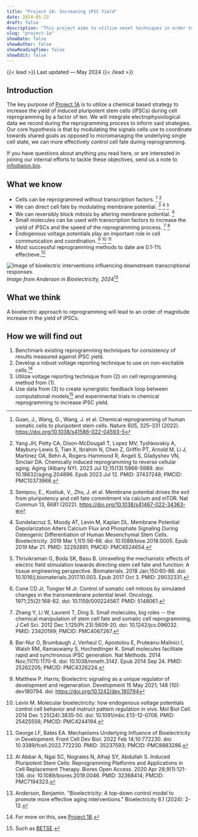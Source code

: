 ```yaml
---
title: "Project 1A: Increasing iPSC Yield"
date: 2024-05-23
draft: false
description: "This project aims to utilize novel techniques in order to increase the yeild of induced pluripotent stem cells during cell reprogramming."
slug: "project-1a"
showDate: false
showAuthor: false
showReadingTime: false
showEdit: false
---
```

{{< lead >}}
Last updated — May 2024
{{< /lead >}}

## Introduction

The key purpose of [Project 1A](https://www.aion.bio/research-roadmap/#project-1a) is to utilize a chemical based strategy to increase the yield of induced pluripotent stem cells (iPSCs) during cell reprogramming by a factor of ten. We will integrate electrophysiological data we record during the reprogramming process to inform said strategies. Our core hypothesis is that by modulating the signals cells use to coordinate towards shared goals as opposed to micromanaging the underlying single cell state, we can more effectively control cell fate during reprogramming. 

If you have questions about anything you read here, or are interested in joining our internal efforts to tackle these objectives, send us a note to [info@aion.bio](mailto:info@aion.bio).

## What we know
- Cells can be reprogrammed without transcription factors. [^1] [^2]
- We can direct cell fate by modulating membrane potential. [^3] [^4] [^5]
- We can reversibly block mitosis by altering membrane potential. [^6]
- Small molecules can be used with transcription factors to increase the yield of iPSCs and the speed of the reprogramming process. [^7] [^8]
- Endogenous voltage potentials play an important role in cell communication and coordination. [^9] [^10] [^11]
- Most successful reprogramming methods to date are 0.1-1% effectieve.[^12] 

![Image of bioelectric interventions influencing downstream transcriptional responses.](/img/upstream.png)
*Image from Anderson in Bioelectricity, 2024*[^13]

## What we think
A bioelectric approach to reprogramming will lead to an order of magnitude increase in the yield of iPSCs.

## How we will find out
1) Benchmark existing reprogramming techniques for consistency of results measured against iPSC yield. 
2) Develop a robust voltage reporting technique to use on non-excitable cells.[^14]
3) Utilize voltage reporting technique from (2) on cell reprogramming method from (1). 
4) Use data from (3) to create synergistic feedback loop between computational models[^15] and experimental trials in chemical reprogramming to increase iPSC yield. 



[^1]: Guan, J., Wang, G., Wang, J. et al. Chemical reprogramming of human somatic cells to pluripotent stem cells. Nature 605, 325–331 (2022). https://doi.org/10.1038/s41586-022-04593-5
[^2]: Yang JH, Petty CA, Dixon-McDougall T, Lopez MV, Tyshkovskiy A, Maybury-Lewis S, Tian X, Ibrahim N, Chen Z, Griffin PT, Arnold M, Li J, Martinez OA, Behn A, Rogers-Hammond R, Angeli S, Gladyshev VN, Sinclair DA. Chemically induced reprogramming to reverse cellular aging. Aging (Albany NY). 2023 Jul 12;15(13):5966-5989. doi: 10.18632/aging.204896. Epub 2023 Jul 12. PMID: 37437248; PMCID: PMC10373966.
[^3]: Sempou, E., Kostiuk, V., Zhu, J. et al. Membrane potential drives the exit from pluripotency and cell fate commitment via calcium and mTOR. Nat Commun 13, 6681 (2022). https://doi.org/10.1038/s41467-022-34363-w
[^4]: Sundelacruz S, Moody AT, Levin M, Kaplan DL. Membrane Potential Depolarization Alters Calcium Flux and Phosphate Signaling During Osteogenic Differentiation of Human Mesenchymal Stem Cells. Bioelectricity. 2019 Mar 1;1(1):56-66. doi: 10.1089/bioe.2018.0005. Epub 2019 Mar 21. PMID: 32292891; PMCID: PMC6524654.
[^5]: Thrivikraman G, Boda SK, Basu B. Unraveling the mechanistic effects of electric field stimulation towards directing stem cell fate and function: A tissue engineering perspective. Biomaterials. 2018 Jan;150:60-86. doi: 10.1016/j.biomaterials.2017.10.003. Epub 2017 Oct 3. PMID: 29032331.
[^6]: Cone CD Jr, Tongier M Jr. Control of somatic cell mitosis by simulated changes in the transmembrane potential level. Oncology. 1971;25(2):168-82. doi: 10.1159/000224567. PMID: 5148061.
[^7]: Zhang Y, Li W, Laurent T, Ding S. Small molecules, big roles -- the chemical manipulation of stem cell fate and somatic cell reprogramming. J Cell Sci. 2012 Dec 1;125(Pt 23):5609-20. doi: 10.1242/jcs.096032. PMID: 23420199; PMCID: PMC4067267.
[^8]: Bar-Nur O, Brumbaugh J, Verheul C, Apostolou E, Pruteanu-Malinici I, Walsh RM, Ramaswamy S, Hochedlinger K. Small molecules facilitate rapid and synchronous iPSC generation. Nat Methods. 2014 Nov;11(11):1170-6. doi: 10.1038/nmeth.3142. Epub 2014 Sep 24. PMID: 25262205; PMCID: PMC4326224.
[^9]: Matthew P. Harris; Bioelectric signaling as a unique regulator of development and regeneration. Development 15 May 2021; 148 (10): dev180794. doi: https://doi.org/10.1242/dev.180794
[^10]: Levin M. Molecular bioelectricity: how endogenous voltage potentials control cell behavior and instruct pattern regulation in vivo. Mol Biol Cell. 2014 Dec 1;25(24):3835-50. doi: 10.1091/mbc.E13-12-0708. PMID: 25425556; PMCID: PMC4244194.
[^11]: George LF, Bates EA. Mechanisms Underlying Influence of Bioelectricity in Development. Front Cell Dev Biol. 2022 Feb 14;10:772230. doi: 10.3389/fcell.2022.772230. PMID: 35237593; PMCID: PMC8883286.
[^12]: Al Abbar A, Ngai SC, Nograles N, Alhaji SY, Abdullah S. Induced Pluripotent Stem Cells: Reprogramming Platforms and Applications in Cell Replacement Therapy. Biores Open Access. 2020 Apr 28;9(1):121-136. doi: 10.1089/biores.2019.0046. PMID: 32368414; PMCID: PMC7194323.
[^13]: Anderson, Benjamin. "Bioelectricity: A top-down control model to promote more effective aging interventions." Bioelectricity 6.1 (2024): 2-12.
[^14]: For more on this, see [Project 1B](https://www.aion.bio/research-roadmap/#project-1b).
[^15]: Such as [BETSE](https://github.com/betsee/betse).